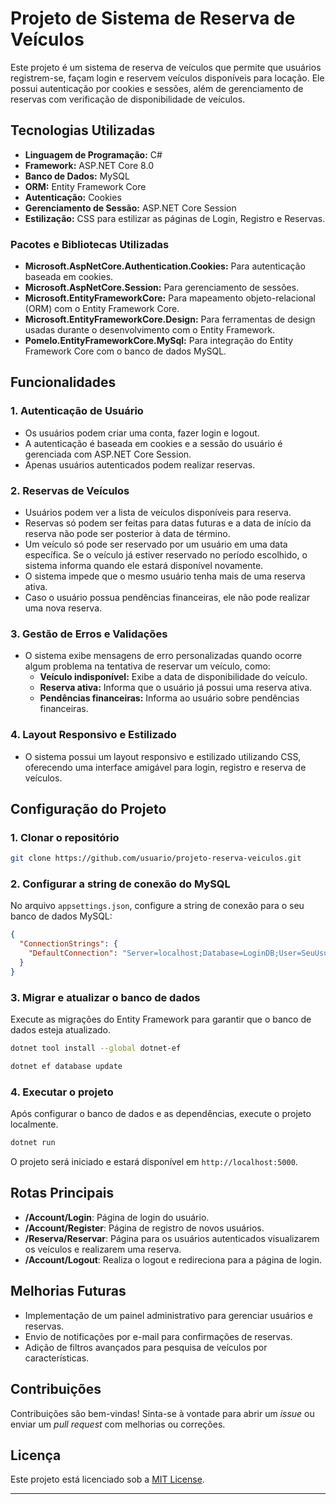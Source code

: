 

# Projeto de Sistema de Reserva de Veículos

Este projeto é um sistema de reserva de veículos que permite que usuários registrem-se, façam login e reservem veículos disponíveis para locação. Ele possui autenticação por cookies e sessões, além de gerenciamento de reservas com verificação de disponibilidade de veículos.

## Tecnologias Utilizadas

- **Linguagem de Programação:** C#
- **Framework:** ASP.NET Core 8.0
- **Banco de Dados:** MySQL
- **ORM:** Entity Framework Core
- **Autenticação:** Cookies
- **Gerenciamento de Sessão:** ASP.NET Core Session
- **Estilização:** CSS para estilizar as páginas de Login, Registro e Reservas.

### Pacotes e Bibliotecas Utilizadas

- **Microsoft.AspNetCore.Authentication.Cookies:** Para autenticação baseada em cookies.
- **Microsoft.AspNetCore.Session:** Para gerenciamento de sessões.
- **Microsoft.EntityFrameworkCore:** Para mapeamento objeto-relacional (ORM) com o Entity Framework Core.
- **Microsoft.EntityFrameworkCore.Design:** Para ferramentas de design usadas durante o desenvolvimento com o Entity Framework.
- **Pomelo.EntityFrameworkCore.MySql:** Para integração do Entity Framework Core com o banco de dados MySQL.
  
## Funcionalidades

### 1. Autenticação de Usuário
- Os usuários podem criar uma conta, fazer login e logout.
- A autenticação é baseada em cookies e a sessão do usuário é gerenciada com ASP.NET Core Session.
- Apenas usuários autenticados podem realizar reservas.

### 2. Reservas de Veículos
- Usuários podem ver a lista de veículos disponíveis para reserva.
- Reservas só podem ser feitas para datas futuras e a data de início da reserva não pode ser posterior à data de término.
- Um veículo só pode ser reservado por um usuário em uma data específica. Se o veículo já estiver reservado no período escolhido, o sistema informa quando ele estará disponível novamente.
- O sistema impede que o mesmo usuário tenha mais de uma reserva ativa.
- Caso o usuário possua pendências financeiras, ele não pode realizar uma nova reserva.

### 3. Gestão de Erros e Validações
- O sistema exibe mensagens de erro personalizadas quando ocorre algum problema na tentativa de reservar um veículo, como:
  - **Veículo indisponível:** Exibe a data de disponibilidade do veículo.
  - **Reserva ativa:** Informa que o usuário já possui uma reserva ativa.
  - **Pendências financeiras:** Informa ao usuário sobre pendências financeiras.

### 4. Layout Responsivo e Estilizado
- O sistema possui um layout responsivo e estilizado utilizando CSS, oferecendo uma interface amigável para login, registro e reserva de veículos.

## Configuração do Projeto

### 1. Clonar o repositório
```bash
git clone https://github.com/usuario/projeto-reserva-veiculos.git
```

### 2. Configurar a string de conexão do MySQL
No arquivo `appsettings.json`, configure a string de conexão para o seu banco de dados MySQL:

```json
{
  "ConnectionStrings": {
    "DefaultConnection": "Server=localhost;Database=LoginDB;User=SeuUsuário;Password=SuaSenha;"
  }
}
```

### 3. Migrar e atualizar o banco de dados
Execute as migrações do Entity Framework para garantir que o banco de dados esteja atualizado.

```bash
dotnet tool install --global dotnet-ef
```

```bash
dotnet ef database update
```

### 4. Executar o projeto
Após configurar o banco de dados e as dependências, execute o projeto localmente.

```bash
dotnet run
```

O projeto será iniciado e estará disponível em `http://localhost:5000`.

## Rotas Principais

- **/Account/Login**: Página de login do usuário.
- **/Account/Register**: Página de registro de novos usuários.
- **/Reserva/Reservar**: Página para os usuários autenticados visualizarem os veículos e realizarem uma reserva.
- **/Account/Logout**: Realiza o logout e redireciona para a página de login.

## Melhorias Futuras

- Implementação de um painel administrativo para gerenciar usuários e reservas.
- Envio de notificações por e-mail para confirmações de reservas.
- Adição de filtros avançados para pesquisa de veículos por características.

## Contribuições

Contribuições são bem-vindas! Sinta-se à vontade para abrir um *issue* ou enviar um *pull request* com melhorias ou correções.

## Licença

Este projeto está licenciado sob a [MIT License](LICENSE).

---

